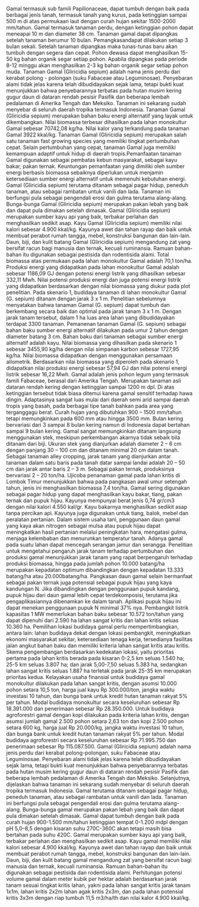 Gamal termasuk sub famili Papilionaceae, dapat tumbuh dengan baik pada berbagai jenis tanah, termasuk tanah yang kurus, pada ketinggian sampai 500 m di atas permukaan laut dengan curah hujan sekitar 1500-2000 mm/tahun. Gamal termasuk tanaman perdu, dengan ketinggian pohon dapat meneapai 10 m dan diameter 38 cm. Tanaman gamal dapat dipangkas setelah tanaman berumur 10 bulan. Pemangkasandapat dilakukan setiap 3 bulan sekali. Setelah tanaman dipangkas maka tunas-tunas baru akan tumbuh dengan segera dan cepat. Pohon dewasa dapat menghasilkan 15-50 kg bahan organik segar setiap pohon. Apabila dipangkas pada periode 8-12 minggu akan menghasilkan 2-3 kg bahan organik segar setiap pohon muda.
Tanaman Gamal (Gliricidia sepium) adalah nama jenis perdu dari kerabat polong - polongan (suku Fabaceae atau Leguminosae). Penyebaran alami tidak jelas karena telah dibudidayakan sejak lama, tetapi bukti kuat menunjukkan bahwa penyebarannya terbatas pada hutan musim kering gugur daun di dataran rendah pesisir Pasifik dan beberapa lembah pedalaman di Amerika Tengah dan Meksiko. Tanaman ini sekarang sudah menyebar di seluruh daerah tropika termasuk Indonesia.
Tanaman Gamal (Gliricidia sepium) merupakan bahan baku energi alternatif yang layak untuk dikembangkan. Nilai biomassa terbesar dihasilkan pada lahan monokultur Gamal sebesar 70742,08 kg/ha. Nilai kalor yang terkandung pada tanaman Gamal 3922 kkal/kg.
Tanaman Gamal (Gliricidia sepium) merupakan salah satu tanaman fast growing species yang memiliki tingkat pertumbuhan cepat. Selain pertumbuhan yang cepat, tanaman Gamal juga memiliki kemampuan adaptif untuk hidup di daerah tropis.Pemanfaatan tanaman Gamal digunakan sebagai pembatas kebun masyarakat, sebagai kayu bakar, pakan ternak. Keuntungan pemanfaatan yang dimiliki oleh sumber energi berbasis biomassa sebaiknya diperlukan untuk menjamin ketersediaan sumber energi alternatif untuk memenuhi kebutuhan energi.
Gamal (Gliricidia sepium) terutama ditanam sebagai pagar hidup, peneduh tanaman, atau sebagai rambatan untuk vanili dan lada. Tanaman ini berfungsi pula sebagai pengendali erosi dan gulma terutama alang-alang. Bunga-bunga Gamal (Gliricidia sepium) merupakan pakan lebah yang baik dan dapat pula dimakan setelah dimasak. Gamal (Gliricidia sepium) merupakan sumber kayu api yang baik, terbakar perlahan dan menghasilkan sedikit asap. Kayu Gamal (Gliricidia sepium) memiliki nilai kalori sebesar 4.900 kkal/kg. Kayunya awet dan tahan rayap dan baik untuk membuat perabot rumah tangga, mebel, konstruksi bangunan dan lain-lain. Daun, biji, dan kulit batang Gamal (Gliricidia sepium) mengandung zat yang bersifat racun bagi manusia dan ternak, kecuali ruminansia. Ramuan bahan-bahan itu digunakan sebagai pestisida dan rodentisida alami.
Total biomassa atas permukaan pada lahan monokultur Gamal adalah 70,1 ton/ha. Produksi energi yang didapatkan pada lahan monokultur Gamal adalah sebesar 1186,09 GJ dengan potensi energi listrik yang dihasilkan sebesar 332,11 Mwh. Nilai potensi produksi energi dan juga potensi energi listrik yang didapatkan berdasarkan dengan nilai biomassa yang diukur pada plot penelitian.
Pada skenario 1, budidaya tanaman di lahan monokultur Gamal (G. sepium) ditanam dengan jarak 3 x 1 m. Penelitian sebelumnya menyatakan bahwa tanaman Gamal (G. sepium) dapat tumbuh dan berkembang secara baik dan optimal pada jarak tanam 3 x 1 m. Dengan jarak tanam tersebut, dalam 1 ha luas area lahan yang dibudidayakan terdapat 3300 tanaman. Pemanenan tanaman Gamal (G. sepium) sebagai bahan baku sumber energi alternatif dilakukan pada umur 2 tahun dengan diameter batang 3 cm. Bahan baku dari tanaman sebagai sumber energi alternatif adalah kayu. Nilai biomassa yang dihasilkan pada skenario 1 sebesar 3455,90 kg/ha dengan nilai simpanan karbon sebesar 1727,95 kg/ha. Nilai biomassa didapatkan dengan menggunakan persamaan allometrik. Berdasarkan nilai biomassa yang diperoleh pada skenario 1, didapatkan nilai produksi energi sebesar 57,94 GJ dan nilai potensi energi listrik sebesar 16,22 Mwh.
Gamal adalah jenis pohon legum yang termasuk famili Fabaceae, berasal dari Amerika Tengah. Merupakan tanaman asli dataran rendah kering dengan ketinggian sampai 1200 m dpl. Di atas ketinggian tersebut tidak biasa ditemui karena gamal sensitif terhadap hawa dingin. Adaptasinya sangat luas mulai dari daerah semi arid sampai daerah tropis yang basah, pada berbagai tipe tanah bahkan pada area yang terganggagu berat. Curah hujan yang dibutuhkan 900 – 1500 mm/tahun tetapi memungkinkan pada 600 mm atau hingga 3500 mm. Bulan kering bervariasi dari 3 sampai 8 bulan kering namun di Indonesia dapat bertahan sampai 9 bulan kering.
Gamal sangat memungkinkan ditanam langsung menggunakan stek, meskipun perkembangan akarnya tidak sebaik bila ditanam dari biji. Ukuran stek yang dianjurkan adalah diameter 2 – 6 cm dengan panjang 30 – 100 cm dan ditanam minimal 20 cm dalam tanah. Sebagai tanaman alley cropping, jarak tanam yang dianjurkan antar tanaman dalam satu baris pada tanah datar sampai landai adalah 20 – 50 cm dan jarak antar baris 2 – 3 m. Sebagai pakan ternak, produksinya bervariasi 2 – 20 ton/ha. Ujicoba penanaman gamal pada lahan kritis di Lombok Timur menunjukkan bahwa pada pangkasan awal umur setengah tahun, jenis ini menghasilkan biomassa 7,4 ton/ha.
Gamal sering digunakan sebagai pagar hidup yang dapat menghasilkan kayu bakar, tiang, pakan ternak dan pupuk hijau. Kayunya mempunyai berat jenis 0,74 gr/cm3 dengan nilai kalori 4.550 kal/gr. Kayu bakarnya menghasilkan sedikit asap tanpa percikan api. Kayunya juga digunakan untuk tiang, balok, mebel dan peralatan pertanian. Dalam sistem usaha tani, penggunaan daun gamal yang kaya akan nitrogen sebagai mulsa atau pupuk hijau dapat meningkatkan hasil pertanian melalui peningkatan hara, mengatasi gulma, menjaga kelembaban dan menurunkan temperatur tanah. Adanya gamal pada suatu lahan dapat mencegah serangan jamur dan serangga. 
Penelitian untuk mengetahui pengaruh jarak tanam terhadap pertumbuhan dan produksi gamal menunjukkan jarak tanam yang rapat berpengaruh terhadap produksi biomassa, hingga pada jumlah pohon 10.000 batang/ha merupakan kepadatan optimum dibandingkan dengan kepadatan 13.333 batang/ha atau 20.000batang/ha. Pangkasan daun gamal selain bermanfaat sebagai pakan ternak juga potensial sebagai pupuk hijau yang kaya kandungan N. Jika dibandingkan dengan penggunaan pupuk kandang, pupuk hijau dari daun gamal lebih cepat terdekomposisi, terutama jika pengaplikasiannya dibenamkan ke dalam tanah. Aplikasi pupuk hijau ini dapat menekan penggunaan pupuk N minimal 37% nya.
Pembangkit listrik kapasitas 1 MW memerlukan bahan baku sebesar 10.572 ton/tahun yang dapat dipenuhi dari 2.590 ha lahan sangat kritis dan lahan kritis seluas 10.360 ha. Pemilihan lokasi budidaya gamal perlu mempertimbangkan, antara lain: lahan budidaya dekat dengan lokasi pembangkit, meningkatkan ekonomi masyarakat sekitar, ketersediaan tenaga kerja, tersedianya fasilitas jalan angkut bahan baku dan memiliki kriteria lahan sangat kritis atau kritis. Skema pengembangan berdasarkan kedekatan lokasi, yaitu prioritas pertama pada lahan  kritis berada pada kisaran 0-2,5 km seluas 1.540 ha; 25-5 km seluas 3.807 ha; dan jarak 5,00-7,50 seluas 5.383 ha, sedangkan lahan sangat kritis seluas 1.887 ha terletak pada jarak 25-35 km merupakan prioritas kedua.
Kelayakan usaha finansial untuk budidaya gamal monokultur dilakukan pada lahan sangat kritis, dengan asumsi 10.000 pohon setara 10,5 ton, harga jual kayu Rp 300.000/ton, jangka waktu investasi 10 tahun, dan bunga bank untuk kredit hutan tanaman rakyat 5% per tahun. Modal budidaya monokultur secara keseluruhan sebesar Rp 18.391.000 dan penerimaan sebesar Rp 28.350.000. Untuk budidaya agroforestri gamal dengan kopi dilakukan pada kriteria lahan kritis, dengan asumsi jumlah gamal 2.500 pohon setara 2,63 ton dan kopi 2.500 pohon setara 600 kg, harga jual Rp 20.000/kg, jangka waktu investasi 10 tahun, dan bunga bank untuk kredit hutan tanaman rakyat 5% per tahun. Modal budidaya agroforestri secara keseluruhan sebesar Rp 71.995.750 dan penerimaan sebesar Rp 115.087.500.
Gamal (Gliricidia sepium) adalah nama jenis perdu dari kerabat polong-polongan, suku Fabaceae atau Leguminosae. Penyebaran alami tidak jelas karena telah dibudidayakan sejak lama, tetapi bukti kuat menunjukkan bahwa penyebarannya terbatas pada hutan musim kering gugur daun di dataran rendah pesisir Pasifik dan beberapa lembah pedalaman di Amerika Tengah dan Meksiko. Selanjutnya, dijelaskan bahwa tanaman ini sekarang sudah menyebar di seluruh daerah tropika termasuk Indonesia. Gamal terutama ditanam sebagai pagar hidup, peneduh tanaman, atau sebagai rambatan untuk vanili dan lada. Tanaman ini berfungsi pula sebagai pengendali erosi dan gulma terutama alang-alang. Bunga-bunga gamal merupakan pakan lebah yang baik dan dapat pula dimakan setelah dimasak.
Gamal dapat tumbuh dengan baik pada curah hujan 900-1.500 mm/tahun ketinggian tempat 0-1.200 mdpl dengan pH 5,0–8,5 dengan kisaran suhu 270C-360C akan tetapi masih bisa bertahan pada suhu 420C. Gamal merupakan sumber kayu api yang baik, terbakar perlahan dan menghasilkan sedikit asap. Kayu gamal memiliki nilai kalori sebesar 4.900 kkal/kg. Kayunya awet dan tahan rayap dan baik untuk membuat perabot rumah tangga, mebel, konstruksi bangunan dan lain-lain. Daun, biji, dan kulit batang gamal mengandung zat yang bersifat racun bagi manusia dan ternak, kecuali ruminansia. Ramuan bahan-bahan itu digunakan sebagai pestisida dan rodentisida alami.
Perhitungan potensi volume gamal dalam meter kubik per hektar adalah berdasarkan jarak tanam sesuai tingkat kritis lahan, yakni pada lahan sangat kritis jarak tanam 1x1m, lahan kritis 2x2m lahan agak kritis 2x3m, dan pada lahan potensial kritis 3x3m dengan riap tumbuh 11,5 m3/ha/th dan nilai kalor 4.900 kkal/kg.